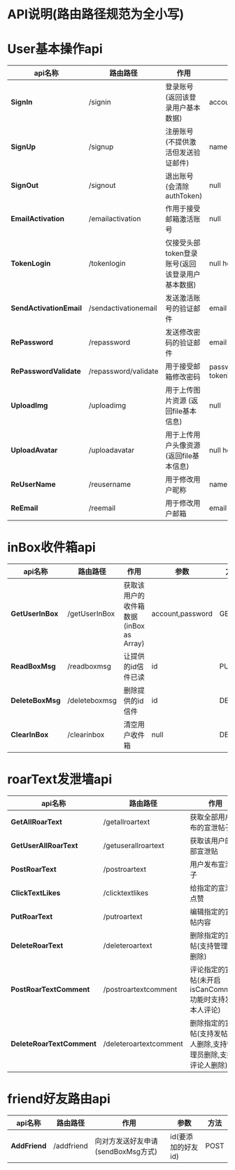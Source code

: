 # API说明(路由路径规范为全小写)

# User基本操作api

| api名称                   | 路由路径                 | 作用                          | 参数                     | 方法   |
| ----------------------- | -------------------- | --------------------------- | ---------------------- | ---- |
| **SignIn**              | /signin              | 登录账号(返回该登录用户基本数据)           | account,password       | POST |
| **SignUp**              | /signup              | 注册账号(不提供激活但发送验证邮件)          | name,email,password    | POST |
| **SignOut**             | /signout             | 退出账号(会清除authToken)          | null                   | PUT  |
| **EmailActivation**     | /emailactivation     | 作用于接受邮箱激活账号                 | null                   | POST |
| **TokenLogin**          | /tokenlogin          | 仅接受头部token登录账号(返回该登录用户基本数据) | null header-token      | POST |
| **SendActivationEmail** | /sendactivationemail | 发送激活账号的验证邮件                 | email                  | POST |
| **RePassword**          | /repassword          | 发送修改密码的验证邮件                 | email                  | POST |
| **RePasswordValidate**  | /repassword/validate | 用于接受邮箱修改密码                  | password header-tokenT | PUT  |
| **UploadImg**           | /uploadimg           | 用于上传图片资源 (返回file基本信息)       | null                   | POST |
| **UploadAvatar**        | /uploadavatar        | 用于上传用户头像资源 (返回file基本信息)     | null header-token      | POST |
| **ReUserName**          | /reusername          | 用于修改用户昵称                    | name header-token      | PUT  |
| **ReEmail**             | /reemail             | 用于修改用户邮箱                    | email header-token     | PUT  |

# inBox收件箱api

| api名称            | 路由路径          | 作用                          | 参数               | 方法     |
| ---------------- | ------------- | --------------------------- | ---------------- | ------ |
| **GetUserInBox** | /getUserInBox | 获取该用户的收件箱数据(inBox as Array) | account,password | GET    |
| **ReadBoxMsg**   | /readboxmsg   | 让提供的id信件已读                  | id               | PUT    |
| **DeleteBoxMsg** | /deleteboxmsg | 删除提供的id信件                   | id               | DELETE |
| **ClearInBox**   | /clearinbox   | 清空用户收件箱                     | null             | DELETE |

# roarText发泄墙api

| api名称                     | 路由路径                   | 作用                                   | 参数                                               | 方法     |
| ------------------------- | ---------------------- | ------------------------------------ | ------------------------------------------------ | ------ |
| **GetAllRoarText**        | /getallroartext        | 获取全部用户发布的宣泄帖子                        | null                                             | GET    |
| **GetUserAllRoarText**    | /getuserallroartext    | 获取该用户的全部宣泄贴                          | null                                             | GET    |
| **PostRoarText**          | /postroartext          | 用户发布宣泄帖子                             | text,isPublic,isShowUserName,isCanComment        | POST   |
| **ClickTextLikes**        | /clicktextlikes        | 给指定的宣泄帖点赞                            | textId,smil(bool),heart(bool)                    | PUT    |
| **PutRoarText**           | /putroartext           | 编辑指定的宣泄帖内容                           | textId,text,isPublic,isShowUserName,isCanComment | PUT    |
| **DeleteRoarText**        | /deleteroartext        | 删除指定的宣泄帖(支持管理员删除)                    | id                                               | DELETE |
| **PostRoarTextComment**   | /postroartextcomment   | 评论指定的宣泄帖(未开启isCanComment功能时支持发帖本人评论) | textId,commentText,isShowUserName                | POST   |
| **DeleteRoarTextComment** | /deleteroartextcomment | 删除指定的宣泄帖(支持发帖本人删除,支持管理员删除,支持评论人删除)   | roarTextId, commentId                            | DELETE |

# friend好友路由api

| api名称         | 路由路径       | 作用                      | 参数           | 方法   |
| ------------- | ---------- | ----------------------- | ------------ | ---- |
| **AddFriend** | /addfriend | 向对方发送好友申请(sendBoxMsg方式) | id(要添加的好友id) | POST |
